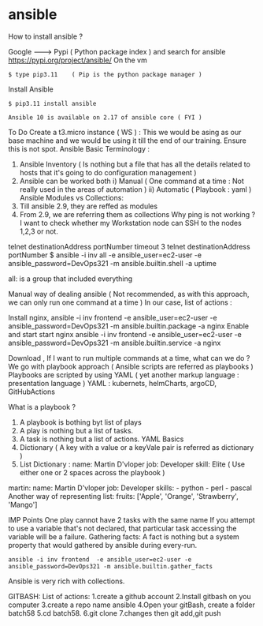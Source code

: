 # ansible
How to install ansible ?

 Google ---> Pypi  ( Python package index ) and search for ansible 
    https://pypi.org/project/ansible/
On the vm

    $ type pip3.11    ( Pip is the python package manager )
Install Ansible

    $ pip3.11 install ansible  

    Ansible 10 is available on 2.17 of ansible core ( FYI )
To Do
Create a t3.micro instance ( WS ) : This we would be asing as our base machine and we would be using it till the end of our training.
Ensure this is not spot.
Ansible Basic Terminology :
1) Ansible Inventory  ( Is nothing but a file that has all the details related to hosts that it's going to do configuration management ) 
2) Ansible can be worked both 
        i) Manual     ( One command at a time : Not really used in the areas of automation )
        ii) Automatic ( Playbook : yaml )
Ansible Modules vs Collections:
1) Till ansible 2.9, they are reffed as modules 
2) From 2.9, we are referring them as collections
Why ping is not working ?
I want to check whether my Workstation node can SSH to the nodes 1,2,3 or not.

telnet destinationAddress portNumber
timeout 3 telnet destinationAddress portNumber
$ ansible -i inv all  -e ansible_user=ec2-user -e ansible_password=DevOps321 -m ansible.builtin.shell -a uptime

all: is a group that included everything

Manual way of dealing ansible ( Not recommended, as with this approach, we can only run one command at a time )
In our case, list of actions :

Install nginx,
ansible -i inv frontend  -e ansible_user=ec2-user -e ansible_password=DevOps321 -m ansible.builtin.package -a nginx
Enable and start start nginx
ansible -i inv frontend  -e ansible_user=ec2-user -e ansible_password=DevOps321 -m ansible.builtin.service -a nginx 

Download ,
If I want to run multiple commands at a time, what can we do ?
We go with playbook approach ( Ansible scripts are referred as playbooks )
Playbooks are scripted by using YAML ( yet another markup language : presentation language )
YAML : kubernets, helmCharts, argoCD, GitHubActions

What is a playbook ?
1) A playbook is bothing byt list of plays 
2) A play is nothing but a list of tasks.
3) A task is nothing but a list of actions.
YAML Basics
1) Dictionary    ( A key with a value or a keyVale pair is referred as dictionary )
2) List 
Dictionary :
    name: Martin D'vloper
    job: Developer
    skill: Elite
( Use either one or 2 spaces across the playbook )

martin: name: Martin D'vloper job: Developer skills: - python - perl - pascal
Another way of representing list: fruits: ['Apple', 'Orange', 'Strawberry', 'Mango']

IMP Points
One play cannot have 2 tasks with the same name
If you attempt to use a variable that's not declared, that particular task accessing the variable will be a failure.
Gathering facts:
A fact is nothing but a system property that would gathered by ansible during every-run.

    ansible -i inv frontend  -e ansible_user=ec2-user -e ansible_password=DevOps321 -m ansible.builtin.gather_facts
Ansible is very rich with collections.

GITBASH:
List of actions:
1.create a github account
2.Install gitbash on you computer
3.create a repo name ansible
4.Open your gitBash, create a folder batch58
5.cd batch58.
6.git clone
7.changes then git add,git push